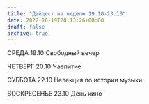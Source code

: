 ```yaml
---
title: "Дайдест на неделю 19.10-23.10" 
date: 2022-10-19T20:13:26+08:00
draft: false
archive: true 
---
```


СРЕДА 19.10
Свободный вечер

ЧЕТВЕРГ 20.10
Чаепитие

СУББОТА 22.10
Нелекция по истории музыки

ВОСКРЕСЕНЬЕ 23.10
День кино
